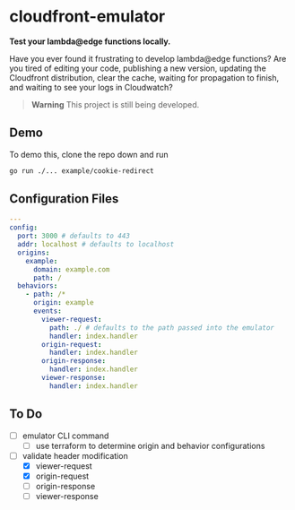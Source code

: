 # cloudfront-emulator

**Test your lambda@edge functions locally.**

Have you ever found it frustrating to develop lambda@edge functions? Are you
tired of editing your code, publishing a new version, updating the Cloudfront
distribution, clear the cache, waiting for propagation to finish, and waiting to
see your logs in Cloudwatch?

> **Warning**
> This project is still being developed.

## Demo

To demo this, clone the repo down and run

```bash
go run ./... example/cookie-redirect
```

## Configuration Files

```yaml
---
config:
  port: 3000 # defaults to 443
  addr: localhost # defaults to localhost
  origins:
    example:
      domain: example.com
      path: /
  behaviors:
    - path: /*
      origin: example
      events:
        viewer-request:
          path: ./ # defaults to the path passed into the emulator
          handler: index.handler
        origin-request:
          handler: index.handler
        origin-response:
          handler: index.handler
        viewer-response:
          handler: index.handler
```

## To Do

- [ ] emulator CLI command
  - [ ] use terraform to determine origin and behavior configurations
- [ ] validate header modification
  - [x] viewer-request
  - [x] origin-request
  - [ ] origin-response
  - [ ] viewer-response
